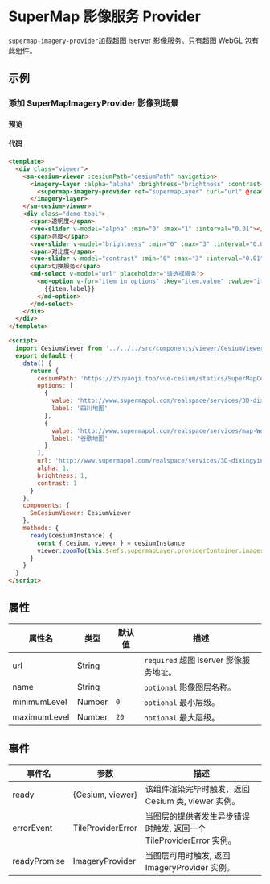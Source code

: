 # SuperMap 影像服务 Provider

`supermap-imagery-provider`加载超图 iserver 影像服务。只有超图 WebGL 包有此组件。

## 示例

### 添加 SuperMapImageryProvider 影像到场景

#### 预览

<doc-preview>
  <template>
    <div class="viewer">
      <sm-cesium-viewer :cesiumPath="cesiumPath" navigation>
        <imagery-layer :alpha="alpha" :brightness="brightness" :contrast="contrast">
          <supermap-imagery-provider ref="supermapLayer":url="url" @ready="ready"></supermap-imagery-provider>
        </imagery-layer>
      </sm-cesium-viewer>
      <div class="demo-tool">
        <span>透明度</span>
        <vue-slider v-model="alpha" :min="0" :max="1" :interval="0.01"  ></vue-slider>
        <span>亮度</span>
        <vue-slider v-model="brightness" :min="0" :max="3" :interval="0.01"  ></vue-slider>
        <span>对比度</span>
        <vue-slider v-model="contrast" :min="0" :max="3" :interval="0.01"  ></vue-slider>
        <span>切换服务</span>
        <md-select v-model="url" placeholder="请选择服务">
          <md-option
            v-for="item in options"
            :key="item.value"
            :value="item.value">
            {{item.label}}
          </md-option>
        </md-select>
      </div>
    </div>
  </template>

  <script>
    import CesiumViewer from '../../../../src/components/viewer/CesiumViewer.vue'
    export default {
      data () {
        return {
          cesiumPath: 'https://zouyaoji.top/vue-cesium/statics/SuperMapCesium/Cesium.js',
          options: [{
            value: 'https://www.songluck.com/realspace/services/3D-dixingyingxiang/rest/realspace/datas/MosaicResult',
            label: '四川地图'
          }, {
            value: 'http://www.supermapol.com/realspace/services/map-World/rest/maps/World_Google',
            label: '谷歌地图'
          }],
          url: 'https://www.songluck.com/realspace/services/3D-dixingyingxiang/rest/realspace/datas/MosaicResult',
          alpha: 1,
          brightness: 1,
          contrast: 1
        }
      },
      components: {
        SmCesiumViewer: CesiumViewer
      },
      methods: {
        ready (cesiumInstance) {
          const {Cesium, viewer} = cesiumInstance
          viewer.zoomTo(this.$refs.supermapLayer.providerContainer.imageryLayer)
        }
      }
    }
  </script>
</doc-preview>

#### 代码

```html
<template>
  <div class="viewer">
    <sm-cesium-viewer :cesiumPath="cesiumPath" navigation>
      <imagery-layer :alpha="alpha" :brightness="brightness" :contrast="contrast">
        <supermap-imagery-provider ref="supermapLayer" :url="url" @ready="ready"></supermap-imagery-provider>
      </imagery-layer>
    </sm-cesium-viewer>
    <div class="demo-tool">
      <span>透明度</span>
      <vue-slider v-model="alpha" :min="0" :max="1" :interval="0.01"></vue-slider>
      <span>亮度</span>
      <vue-slider v-model="brightness" :min="0" :max="3" :interval="0.01"></vue-slider>
      <span>对比度</span>
      <vue-slider v-model="contrast" :min="0" :max="3" :interval="0.01"></vue-slider>
      <span>切换服务</span>
      <md-select v-model="url" placeholder="请选择服务">
        <md-option v-for="item in options" :key="item.value" :value="item.value">
          {{item.label}}
        </md-option>
      </md-select>
    </div>
  </div>
</template>

<script>
  import CesiumViewer from '../../../src/components/viewer/CesiumViewer.vue'
  export default {
    data() {
      return {
        cesiumPath: 'https://zouyaoji.top/vue-cesium/statics/SuperMapCesium/Cesium.js',
        options: [
          {
            value: 'http://www.supermapol.com/realspace/services/3D-dixingyingxiang/rest/realspace/datas/MosaicResult',
            label: '四川地图'
          },
          {
            value: 'http://www.supermapol.com/realspace/services/map-World/rest/maps/World_Google',
            label: '谷歌地图'
          }
        ],
        url: 'http://www.supermapol.com/realspace/services/3D-dixingyingxiang/rest/realspace/datas/MosaicResult',
        alpha: 1,
        brightness: 1,
        contrast: 1
      }
    },
    components: {
      SmCesiumViewer: CesiumViewer
    },
    methods: {
      ready(cesiumInstance) {
        const { Cesium, viewer } = cesiumInstance
        viewer.zoomTo(this.$refs.supermapLayer.providerContainer.imageryLayer)
      }
    }
  }
</script>
```

## 属性

| 属性名       | 类型   | 默认值 | 描述                                   |
| ------------ | ------ | ------ | -------------------------------------- |
| url          | String |        | `required` 超图 iserver 影像服务地址。 |
| name         | String |        | `optional` 影像图层名称。              |
| minimumLevel | Number | `0`    | `optional` 最小层级。                  |
| maximumLevel | Number | `20`   | `optional` 最大层级。                  |

## 事件

| 事件名       | 参数              | 描述                                                                |
| ------------ | ----------------- | ------------------------------------------------------------------- |
| ready        | {Cesium, viewer}  | 该组件渲染完毕时触发，返回 Cesium 类, viewer 实例。                 |
| errorEvent   | TileProviderError | 当图层的提供者发生异步错误时触发, 返回一个 TileProviderError 实例。 |
| readyPromise | ImageryProvider   | 当图层可用时触发, 返回 ImageryProvider 实例。                       |
